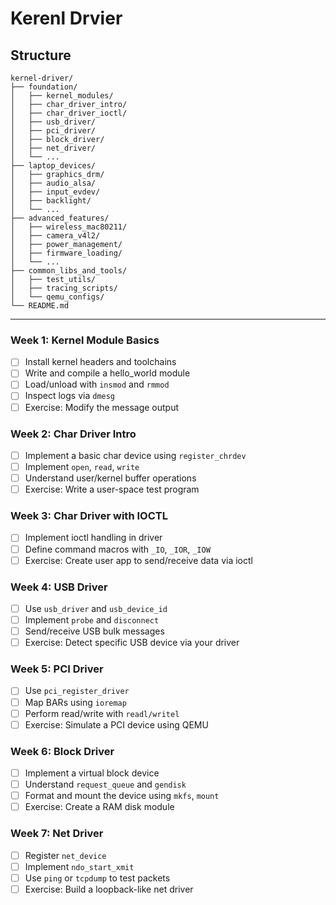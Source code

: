 # Kerenl Drvier
## Structure
```
kernel-driver/
├── foundation/
│   ├── kernel_modules/
│   ├── char_driver_intro/
│   ├── char_driver_ioctl/
│   ├── usb_driver/
│   ├── pci_driver/
│   ├── block_driver/
│   ├── net_driver/
│   └── ...
├── laptop_devices/
│   ├── graphics_drm/
│   ├── audio_alsa/
│   ├── input_evdev/
│   ├── backlight/
│   └── ...
├── advanced_features/
│   ├── wireless_mac80211/
│   ├── camera_v4l2/
│   ├── power_management/
│   ├── firmware_loading/
│   └── ...
├── common_libs_and_tools/
│   ├── test_utils/
│   ├── tracing_scripts/
│   └── qemu_configs/
└── README.md

```
---

### Week 1: Kernel Module Basics

- [ ]  Install kernel headers and toolchains
- [ ]  Write and compile a hello_world module
- [ ]  Load/unload with `insmod` and `rmmod`
- [ ]  Inspect logs via `dmesg`
- [ ]  Exercise: Modify the message output

### Week 2: Char Driver Intro

- [ ]  Implement a basic char device using `register_chrdev`
- [ ]  Implement `open`, `read`, `write`
- [ ]  Understand user/kernel buffer operations
- [ ]  Exercise: Write a user-space test program

### Week 3: Char Driver with IOCTL

- [ ]  Implement ioctl handling in driver
- [ ]  Define command macros with `_IO`, `_IOR`, `_IOW`
- [ ]  Exercise: Create user app to send/receive data via ioctl

### Week 4: USB Driver

- [ ]  Use `usb_driver` and `usb_device_id`
- [ ]  Implement `probe` and `disconnect`
- [ ]  Send/receive USB bulk messages
- [ ]  Exercise: Detect specific USB device via your driver

### Week 5: PCI Driver

- [ ]  Use `pci_register_driver`
- [ ]  Map BARs using `ioremap`
- [ ]  Perform read/write with `readl/writel`
- [ ]  Exercise: Simulate a PCI device using QEMU

### Week 6: Block Driver

- [ ]  Implement a virtual block device
- [ ]  Understand `request_queue` and `gendisk`
- [ ]  Format and mount the device using `mkfs`, `mount`
- [ ]  Exercise: Create a RAM disk module

### Week 7: Net Driver

- [ ]  Register `net_device`
- [ ]  Implement `ndo_start_xmit`
- [ ]  Use `ping` or `tcpdump` to test packets
- [ ]  Exercise: Build a loopback-like net driver
